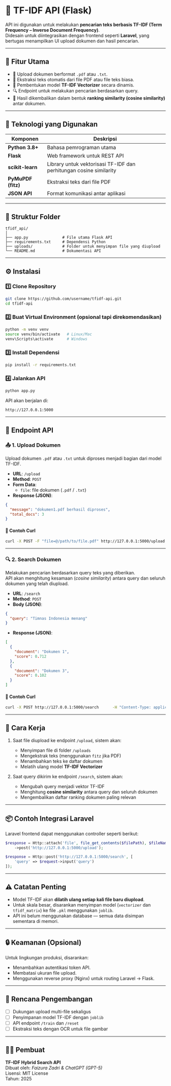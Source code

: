 # 🧠 TF-IDF API (Flask)

API ini digunakan untuk melakukan **pencarian teks berbasis TF-IDF (Term Frequency – Inverse Document Frequency)**.  
Didesain untuk diintegrasikan dengan frontend seperti **Laravel**, yang bertugas menampilkan UI upload dokumen dan hasil pencarian.

---

## 🚀 Fitur Utama

- 📂 Upload dokumen berformat `.pdf` atau `.txt`.
- 🧾 Ekstraksi teks otomatis dari file PDF atau file teks biasa.
- 🔢 Pembentukan model **TF-IDF Vectorizer** secara dinamis.
- 🔍 Endpoint untuk melakukan pencarian berdasarkan query.
- 🧮 Hasil dikembalikan dalam bentuk **ranking similarity (cosine similarity)** antar dokumen.

---

## 🧰 Teknologi yang Digunakan

| Komponen | Deskripsi |
|-----------|------------|
| **Python 3.8+** | Bahasa pemrograman utama |
| **Flask** | Web framework untuk REST API |
| **scikit-learn** | Library untuk vektorisasi TF-IDF dan perhitungan cosine similarity |
| **PyMuPDF (fitz)** | Ekstraksi teks dari file PDF |
| **JSON API** | Format komunikasi antar aplikasi |

---

## 📁 Struktur Folder

```
tfidf_api/
│
├── app.py               # File utama Flask API
├── requirements.txt     # Dependensi Python
├── uploads/             # Folder untuk menyimpan file yang diupload
└── README.md            # Dokumentasi API
```

---

## ⚙️ Instalasi

### 1️⃣ Clone Repository
```bash
git clone https://github.com/username/tfidf-api.git
cd tfidf-api
```

### 2️⃣ Buat Virtual Environment (opsional tapi direkomendasikan)
```bash
python -m venv venv
source venv/bin/activate   # Linux/Mac
venv\Scripts\activate      # Windows
```

### 3️⃣ Install Dependensi
```bash
pip install -r requirements.txt
```

### 4️⃣ Jalankan API
```bash
python app.py
```

API akan berjalan di:
```
http://127.0.0.1:5000
```

---

## 🔗 Endpoint API

### 📤 **1. Upload Dokumen**
Upload dokumen `.pdf` atau `.txt` untuk diproses menjadi bagian dari model TF-IDF.

- **URL**: `/upload`  
- **Method**: `POST`  
- **Form Data**:
  - `file`: file dokumen (`.pdf` / `.txt`)
- **Response (JSON)**:
```json
{
  "message": "dokumen1.pdf berhasil diproses",
  "total_docs": 3
}
```

#### 🧩 Contoh Curl
```bash
curl -X POST -F "file=@/path/to/file.pdf" http://127.0.0.1:5000/upload
```

---

### 🔍 **2. Search Dokumen**
Melakukan pencarian berdasarkan query teks yang diberikan.  
API akan menghitung kesamaan (*cosine similarity*) antara query dan seluruh dokumen yang telah diupload.

- **URL**: `/search`  
- **Method**: `POST`  
- **Body (JSON)**:
```json
{
  "query": "Timnas Indonesia menang"
}
```

- **Response (JSON)**:
```json
[
  {
    "document": "Dokumen 1",
    "score": 0.712
  },
  {
    "document": "Dokumen 3",
    "score": 0.102
  }
]
```

#### 🧩 Contoh Curl
```bash
curl -X POST http://127.0.0.1:5000/search      -H "Content-Type: application/json"      -d '{"query": "Timnas Indonesia"}'
```

---

## 🧮 Cara Kerja

1. Saat file diupload ke endpoint `/upload`, sistem akan:
   - Menyimpan file di folder `/uploads`
   - Mengekstrak teks (menggunakan `fitz` jika PDF)
   - Menambahkan teks ke daftar dokumen
   - Melatih ulang model **TF-IDF Vectorizer**

2. Saat query dikirim ke endpoint `/search`, sistem akan:
   - Mengubah query menjadi vektor TF-IDF
   - Menghitung **cosine similarity** antara query dan seluruh dokumen
   - Mengembalikan daftar ranking dokumen paling relevan

---

## 📦 Contoh Integrasi Laravel

Laravel frontend dapat menggunakan controller seperti berikut:

```php
$response = Http::attach('file', file_get_contents($filePath), $fileName)
    ->post('http://127.0.0.1:5000/upload');

$response = Http::post('http://127.0.0.1:5000/search', [
    'query' => $request->input('query')
]);
```

---

## ⚠️ Catatan Penting

- Model TF-IDF akan **dilatih ulang setiap kali file baru diupload**.
- Untuk skala besar, disarankan menyimpan model (`vectorizer` dan `tfidf_matrix`) ke file `.pkl` menggunakan `joblib`.
- API ini belum menggunakan database — semua data disimpan sementara di memori.

---

## 🔒 Keamanan (Opsional)

Untuk lingkungan produksi, disarankan:
- Menambahkan autentikasi token API.
- Membatasi ukuran file upload.
- Menggunakan reverse proxy (Nginx) untuk routing Laravel → Flask.

---

## 🧠 Rencana Pengembangan

- [ ] Dukungan upload multi-file sekaligus  
- [ ] Penyimpanan model TF-IDF dengan `joblib`  
- [ ] API endpoint `/train` dan `/reset`  
- [ ] Ekstraksi teks dengan OCR untuk file gambar  

---

## 🧑‍💻 Pembuat

**TF-IDF Hybrid Search API**  
Dibuat oleh: *Faizura Zadri & ChatGPT (GPT-5)*  
Lisensi: MIT License  
Tahun: 2025
